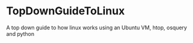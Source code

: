 # TopDownGuideToLinux
A top down guide to how linux works using an Ubuntu VM, htop, osquery and python
